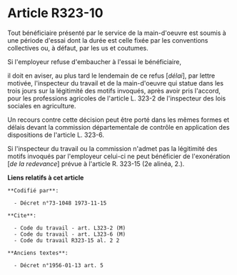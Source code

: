 # Article R323-10

Tout bénéficiaire présenté par le service de la main-d'oeuvre est soumis à une période d'essai dont la durée est celle fixée
par les conventions collectives ou, à défaut, par les us et coutumes.

Si l'employeur refuse d'embaucher à l'essai le bénéficiaire,

il doit en aviser, au plus tard le lendemain de ce refus [*délai*], par lettre motivée, l'inspecteur du travail et de la
main-d'oeuvre qui statue dans les trois jours sur la légitimité des motifs invoqués, après avoir pris l'accord, pour les
professions agricoles de l'article L. 323-2 de l'inspecteur des lois sociales en agriculture.

Un recours contre cette décision peut être porté dans les mêmes formes et délais devant la commission départementale de
contrôle en application des dispositions de l'article L. 323-6.

Si l'inspecteur du travail ou la commission n'admet pas la légitimité des motifs invoqués par l'employeur celui-ci ne peut
bénéficier de l'exonération [*de la redevance*] prévue à l'article R. 323-15 (2e alinéa, 2.).

**Liens relatifs à cet article**

	**Codifié par**:

	  - Décret n°73-1048 1973-11-15

	**Cite**:

	  - Code du travail - art. L323-2 (M)
	  - Code du travail - art. L323-6 (M)
	  - Code du travail R323-15 al. 2 2

	**Anciens textes**:

	  - Décret n°1956-01-13 art. 5
